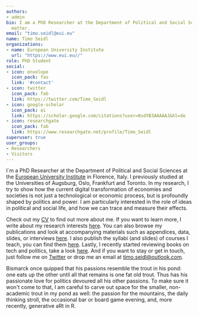 ```yaml
---
authors:
- admin
bio: I am a PhD Researcher at the Department of Political and Social Science at the European University Institute
  matter.
email: "timo.seidl@eui.eu"
name: Timo Seidl
organizations:
- name: European University Institute
  url: "https://www.eui.eu//"
role: PhD Student
social:
- icon: envelope
  icon_pack: fas
  link: '#contact'
- icon: twitter
  icon_pack: fab
  link: https://twitter.com/Timo_Seidl
- icon: google-scholar
  icon_pack: ai
  link: https://scholar.google.com/citations?user=0sdYB3AAAAAJ&hl=de
- icon: researchgate
  icon_pack: fab
  link: https://www.researchgate.net/profile/Timo_Seidl
superuser: true
user_groups:
- Researchers
- Visitors
---
```

I´m a PhD Researcher at the Department of Political and Social Sciences at the [European University Institute](https://www.eui.eu/) in Florence, Italy. I previously studied at the Universities of Augsburg, Oslo, Frankfurt and Toronto. In my research, I try to show how the current digital transformation of economies and societies is not just a technological or economic process, but is profoundly shaped by politics and power. I am particularly interested in the role of ideas in political and social life, and how we can trace and measure their effects. 

Check out my [CV](files/CV_Seidl.pdf) to find out more about me. If you want to learn more, I write about my research interests [here](/research). You can also browse my publications and look at accompanying materials such as appendices, data, slides, or interviews [here](/publication). I also publish the syllabi (and slides) of courses I teach, you can find them [here](/teaching). Lastly, I recently started reviewing books on tech and politics, take a look [here](/post). And if you want to stay or get in touch, just follow me on [Twitter](https://twitter.com/Timo_Seidl) or drop me an email at <timo.seidl@outlook.com>.

Bismarck once quipped that his passions resemble the trout in his pond: one eats up the other until all that remains is one fat old trout. Thus has his passionate love for politics devoured all his other passions. To make sure it won't come to that, I am careful to carve out space for the smaller, non-academic trout in my pond as well: the passion for the mountains, the daily thinking stroll, the occasional bar or board game evening, and, more recently, generative aRt in R.